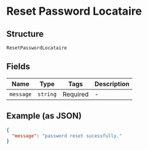 
# Reset Password Locataire

## Structure

`ResetPasswordLocataire`

## Fields

| Name | Type | Tags | Description |
|  --- | --- | --- | --- |
| `message` | `string` | Required | - |

## Example (as JSON)

```json
{
  "message": "password reset sucessfully."
}
```

